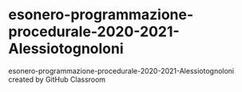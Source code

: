 # esonero-programmazione-procedurale-2020-2021-Alessiotognoloni
esonero-programmazione-procedurale-2020-2021-Alessiotognoloni created by GitHub Classroom
